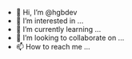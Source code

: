- 👋 Hi, I’m @hgbdev
- 👀 I’m interested in ...
- 🌱 I’m currently learning ...
- 💞️ I’m looking to collaborate on ...
- 📫 How to reach me ...

<!---
hgbdev/hgbdev is a ✨ special ✨ repository because its `README.md` (this file) appears on your GitHub profile.
You can click the Preview link to take a look at your changes.
--->
